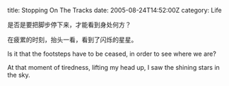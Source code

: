 title: Stopping On The Tracks
date: 2005-08-24T14:52:00Z
category: Life

是否是要把脚步停下来，才能看到身处何方？

在疲累的时刻，抬头一看，看到了闪烁的星星。

Is it that the footsteps have to be ceased, in order to see where we are?

At that moment of tiredness, lifting my head up, I saw the shining stars in the sky.
